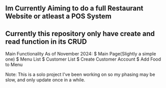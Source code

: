 ##  Im Currently Aiming to do a full Restaurant Website or atleast a POS System

##  Currently this repository only have create and read function in its CRUD

Main Functionality As of November 2024:
  $  Main Page(Slightly a simple one)
  $  Menu List
  $  Customer List
  $  Create Customer Account
  $  Add Food to Menu




Note: This is a solo project I've been working on so my phasing may be slow, and only update once in a while.
